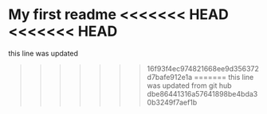 My first readme
<<<<<<< HEAD
<<<<<<< HEAD
=======
this line was updated
>>>>>>> 16f93f4ec974821668ee9d356372d7bafe912e1a
=======
this line was updated from git hub
>>>>>>> dbe86441316a57641898be4bda30b3249f7aef1b

